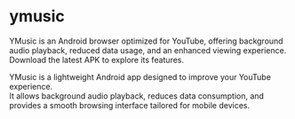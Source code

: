 # ymusic
YMusic is an Android browser optimized for YouTube, offering background audio playback, reduced data usage, and an enhanced viewing experience. Download the latest APK to explore its features.

YMusic is a lightweight Android app designed to improve your YouTube experience.  
It allows background audio playback, reduces data consumption, and provides a smooth browsing interface tailored for mobile devices.  
